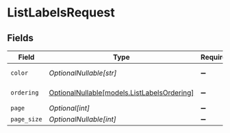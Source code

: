 # ListLabelsRequest


## Fields

| Field                                                                          | Type                                                                           | Required                                                                       | Description                                                                    | Example                                                                        |
| ------------------------------------------------------------------------------ | ------------------------------------------------------------------------------ | ------------------------------------------------------------------------------ | ------------------------------------------------------------------------------ | ------------------------------------------------------------------------------ |
| `color`                                                                        | *OptionalNullable[str]*                                                        | :heavy_minus_sign:                                                             | Color of the label                                                             | d93f0b                                                                         |
| `ordering`                                                                     | [OptionalNullable[models.ListLabelsOrdering]](../models/listlabelsordering.md) | :heavy_minus_sign:                                                             | Ordering field                                                                 |                                                                                |
| `page`                                                                         | *Optional[int]*                                                                | :heavy_minus_sign:                                                             | N/A                                                                            |                                                                                |
| `page_size`                                                                    | *OptionalNullable[int]*                                                        | :heavy_minus_sign:                                                             | N/A                                                                            |                                                                                |